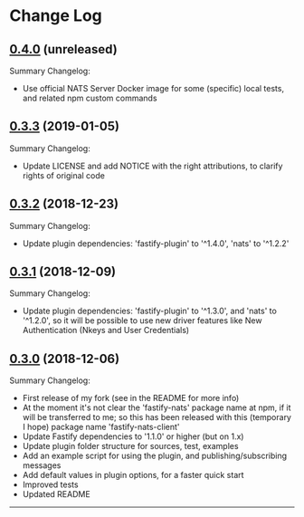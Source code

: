 # Change Log

## [0.4.0](https://github.com/smartiniOnGitHub/fastify-nats/releases/tag/0.4.0) (unreleased)
Summary Changelog:
- Use official NATS Server Docker image for some (specific) local tests, 
  and related npm custom commands

## [0.3.3](https://github.com/smartiniOnGitHub/fastify-nats/releases/tag/0.3.3) (2019-01-05)
Summary Changelog:
- Update LICENSE and add NOTICE with the right attributions, 
  to clarify rights of original code

## [0.3.2](https://github.com/smartiniOnGitHub/fastify-nats/releases/tag/0.3.2) (2018-12-23)
Summary Changelog:
- Update plugin dependencies: 'fastify-plugin' to '^1.4.0', 'nats' to '^1.2.2'

## [0.3.1](https://github.com/smartiniOnGitHub/fastify-nats/releases/tag/0.3.1) (2018-12-09)
Summary Changelog:
- Update plugin dependencies: 'fastify-plugin' to '^1.3.0', 
  and 'nats' to '^1.2.0', so it will be possible to use new driver features 
  like New Authentication (Nkeys and User Credentials)

## [0.3.0](https://github.com/smartiniOnGitHub/fastify-nats/releases/tag/0.3.0) (2018-12-06)
Summary Changelog:
- First release of my fork (see in the README for more info)
- At the moment it's not clear the 'fastify-nats' package name at npm, if it will be transferred to me; 
  so this has been released with this (temporary I hope) package name 'fastify-nats-client'
- Update Fastify dependencies to '1.1.0' or higher (but on 1.x)
- Update plugin folder structure for sources, test, examples
- Add an example script for using the plugin, and publishing/subscribing messages
- Add default values in plugin options, for a faster quick start
- Improved tests
- Updated README


----
